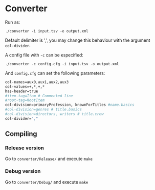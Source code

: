 # Converter

Run as:

`./converter -i input.tsv -o output.xml`

Default delimiter is ',', you may change this behaviour with the argument `col-divider`.

A config file with `-c` can be especified:

`./converter -c config.cfg -i input.tsv -o output.xml`

And `config.cfg` can set the following parameters:

```bash
col-names=aux0,aux1,aux2,aux3
col-values=+,*,+,*
has-header=true
#item-tag=Item # Commented line
#root-tag=RootItem
col-division=primaryProfession, knownForTitles #name.basics
#col-division=genres # title.basics
#col-division=directors, writers # title.crew
col-divider=","
```

## Compiling

### Release version

Go to `converter/Release/` and execute `make`

### Debug version

Go to `converter/Debug/` and execute `make`
